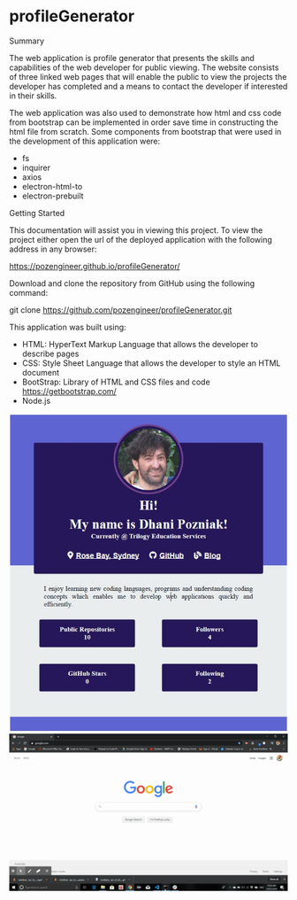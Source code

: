 # profileGenerator

Summary

The web application is profile generator that presents the skills and capabilities of the web
developer for public viewing. The website consists of three linked web pages that will
enable the public to view the projects the developer has completed and a means to contact
the developer if interested in their skills.

The web application was also used to demonstrate how html and css code from bootstrap can
be implemented in order save time in constructing the html file from scratch. Some components
from bootstrap that were used in the development of this application were:
- fs
- inquirer
- axios
- electron-html-to
- electron-prebuilt

Getting Started

This documentation will assist you in viewing this project. To view the project either open
the url of the deployed application with the following address in any browser:

https://pozengineer.github.io/profileGenerator/

Download and clone the repository from GitHub using the following command:

git clone https://github.com/pozengineer/profileGenerator.git

This application was built using:
- HTML: HyperText Markup Language that allows the developer to describe pages
- CSS: Style Sheet Language that allows the developer to style an HTML document
- BootStrap: Library of HTML and CSS files and code https://getbootstrap.com/
- Node.js

![screenShot](assets/images/profileGenerator01.jpg)
![videoApp](assets/video/profileGenerator01.gif)